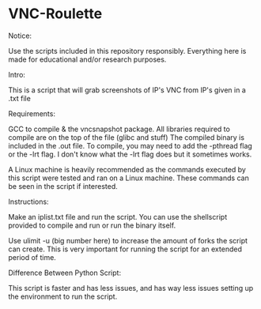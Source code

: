 # VNC-Roulette
Notice:

Use the scripts included in this repository responsibly. Everything here is made for educational and/or research purposes.

Intro:

This is a script that will grab screenshots of IP's VNC from IP's given in a .txt file

Requirements:

GCC to compile & the vncsnapshot package. All libraries required to compile are on the top of the file (glibc and stuff)
The compiled binary is included in the .out file.
To compile, you may need to add the -pthread flag or the -lrt flag. I don't know what the -lrt flag does but it sometimes works.

A Linux machine is heavily recommended as the commands executed by this script were tested and ran on a Linux machine. These commands can be seen in the script if interested.

Instructions:

Make an iplist.txt file and run the script. You can use the shellscript provided to compile and run or run the binary itself.

Use ulimit -u (big number here) to increase the amount of forks the script can create. This is very important for running the script for an extended period of time.

Difference Between Python Script:

This script is faster and has less issues, and has way less issues setting up the environment to run the script.